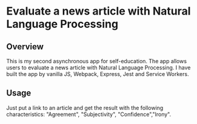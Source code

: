 # Evaluate a news article with Natural Language Processing

## Overview
This is my second asynchronous app for self-education. The app allows users to evaluate a news article with Natural Language Processing. I have built the app by vanilla JS, Webpack, Express, Jest and Service Workers.

## Usage
Just put a link to an article and get the result with the following characteristics: "Agreement", "Subjectivity", "Confidence","Irony".
